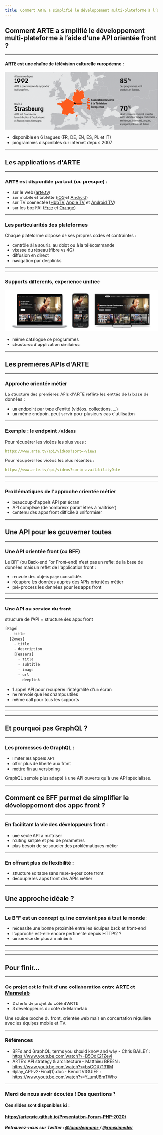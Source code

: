 ```yaml
---
title: Comment ARTE a simplifié le développement multi-plateforme à l’aide d’une API orientée front ?
---
```


<!-- .slide: data-background="./images/background-cheers.jpg" -->

## Comment ARTE a simplifié le développement multi-plateforme à l’aide d’une API orientée front ?

---

#### ARTE est une chaîne de télévision culturelle européenne :

![ARTE en bref](images/arte-en-bref.png) <!-- .element width="100%" -->

- disponible en 6 langues (FR, DE, EN, ES, PL et IT)
- programmes disponibles sur internet depuis 2007

---

<!-- .slide: data-background="./images/background-apple-tv-remote.jpg" -->

## Les applications d'ARTE

---

### ARTE est disponible partout (ou presque) :

- sur le web ([arte.tv](https://www.arte.tv/fr/))
- sur mobile et tablette ([iOS](https://apps.apple.com/fr/app/arte/id405028510) et [Android](https://play.google.com/store/apps/details?id=tv.arte.plus7&hl=fr&gl=US))
- sur TV connectée ([HbbTV](https://www.arte.tv/sites/fr/corporate/faq/hbbtv/), [Apple TV](https://apps.apple.com/fr/app/arte/id405028510) et [Android TV](https://play.google.com/store/apps/details?id=tv.arte.plus7&hl=fr&gl=US))
- sur les box FAI ([Free](https://www.arte.tv/fr/) et [Orange](https://www.arte.tv/fr/))

---

### Les particularités des plateformes

Chaque plateforme dispose de ses propres codes et contraintes :

- contrôle à la souris, au doigt ou à la télécommande
- vitesse du réseau (fibre vs 4G)
- diffusion en direct
- navigation par deeplinks

---

<!-- .slide: data-background="./images/deeplinks.jpg" -->

---

### Supports différents, expérience unifiée

![ARTE partout](images/arte-multi-device.png) <!-- .element width="100%" -->

- même catalogue de programmes
- structures d'application similaires

---

<!-- .slide: data-background="./images/background-cassette.jpg" -->

## Les premières APIs d'ARTE

---

### Approche orientée métier

La structure des premières APIs d'ARTE reflète les entités de la base de données :

- un endpoint par type d'entité (vidéos, collections, ...)
- un même endpoint peut servir pour plusieurs cas d'utilisation

---

### Exemple : le endpoint `/videos`

Pour récupérer les vidéos les plus vues :

```yaml
https://www.arte.tv/api/videos?sort=-views
```

Pour récupérer les vidéos les plus récentes :

```yaml
https://www.arte.tv/api/videos?sort=-availabilityDate
```

---

<!-- .slide: data-background="./images/requests-breakdown.jpg" -->

---

### Problématiques de l'approche orientée métier

- beaucoup d'appels API par écran
- API complexe (de nombreux paramètres à maîtriser)
- contenu des apps front difficile à uniformiser

---

<!-- .slide: data-background="./images/background-ring.jpg" -->

## Une API pour les gouverner toutes

---

### Une API orientée front (ou BFF)

Le BFF (ou Back-end For Front-end) n'est pas un reflet de la base de données mais un reflet de l'application front :

- renvoie des objets `page` consolidés
- récupère les données auprès des APIs orientées métier
- pré-process les données pour les apps front

---

<!-- .slide: data-background="./images/emac-bff.jpg" -->

---

### Une API au service du front

structure de l'API = structure des apps front

```javascript
[Page]
  - title
  [Zones]
    - title
    - description
    [Teasers]
      - title
      - subtitle
      - image
      - url
      - deeplink
```

- 1 appel API pour récupérer l'intégralité d'un écran
- ne renvoie que les champs utiles
- même call pour tous les supports

---

<!-- .slide: data-background="./images/screenshot-page-web.jpg" -->

---

<!-- .slide: data-background="./images/screenshot-page-ipad.jpg" -->

---

<!-- .slide: data-background="./images/background-cirque.jpg" -->

## Et pourquoi pas GraphQL ?

---

### Les promesses de GraphQL :

- limiter les appels API
- offrir plus de liberté aux front
- mettre fin au versioning

GraphQL semble plus adapté à une API ouverte qu'à une API spécialisée.

---

<!-- .slide: data-background="./images/background-bicycle.jpg" -->

## Comment ce BFF permet de simplifier le développement des apps front ?

---

### En facilitant la vie des développeurs front :

- une seule API à maîtriser
- routing simple et peu de paramètres
- plus besoin de se soucier des problématiques métier

---

### En offrant plus de flexibilité :

- structure éditable sans mise-à-jour côté front
- découple les apps front des APIs métier

---

<!-- .slide: data-background="./images/background-summer.jpg" -->

## Une approche idéale ?

---

### Le BFF est un concept qui ne convient pas à tout le monde :

- nécessite une bonne proximité entre les équipes back et front-end
- l'approche est-elle encore pertinente depuis HTTP/2 ?
- un service de plus à maintenir

---

<!-- .slide: data-background="./images/emac-bff.jpg" -->

---

<!-- .slide: data-background="./images/emac-bff-per-app.jpg" -->

---

<!-- .slide: data-background="./images/background-santa-monica.jpg" -->

## Pour finir...

---

### Ce projet est le fruit d'une collaboration entre [ARTE](https://www.arte.tv/fr/) et [Marmelab](https://marmelab.com/fr/)

- 2 chefs de projet du côté d'ARTE
- 3 développeurs du côté de Marmelab

Une équipe proche du front, orientée web mais en concertation régulière avec les équipes mobile et TV.

---

### Références

- BFFs and GraphQL, terms you should know and why - Chris BAILEY : https://www.youtube.com/watch?v=B5OdK21ZevI
- ARTE’s API strategy & architecture - Matthieu BREEN : https://www.youtube.com/watch?v=bsCOU7131lM
- 6play_API-v2-Final(1).doc - Benoit VIGUIER : https://www.youtube.com/watch?v=Y_umU8mTWho

---

### Merci de nous avoir écoutés ! Des questions ?

#### Ces slides sont disponibles ici :

#### https://artegeie.github.io/Presentation-Forum-PHP-2020/

##### Retrouvez-nous sur Twitter : [@lucaslegname](https://twitter.com/lucaslegname) / [@rmaximedev](https://twitter.com/rmaximedev)
